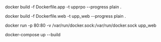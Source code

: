docker build -f Dockerfile.app -t upprpo --progress plain .

docker build -f Dockerfile.web -t upp_web --progress plain .

docker run -p 80:80 -v /var/run/docker.sock:/var/run/docker.sock upp_web

docker-compose up --build
